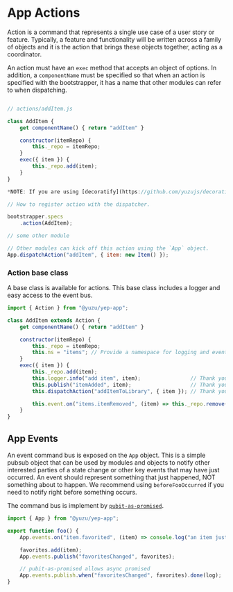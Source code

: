 # App Actions

Action is a command that represents a single use case of a user story or feature.
Typically, a feature and functionality will be written across a family of objects and it is the action that brings these objects together, acting as a coordinator.

An action must have an `exec` method that accepts an object of options.
In addition, a `componentName` must be specified so that when an action is specified with the bootstrapper, it has a name that other modules can refer to when dispatching.

```javascript

// actions/addItem.js

class AddItem {
    get componentName() { return "addItem" }

    constructor(itemRepo) {
        this._repo = itemRepo;
    }
    exec({ item }) {
        this._repo.add(item);
    }
}

*NOTE: If you are using [decoratify](https://github.com/yuzujs/decoratify), you won't have to manually set your componentName. Instead this will happen for you based on the name of your action (as long as you place it inside an actions folder).*

// How to register action with the dispatcher.

bootstrapper.specs
    .action(AddItem);

// some other module

// Other modules can kick off this action using the `App` object.
App.dispatchAction("addItem", { item: new Item() });

```

### Action base class

A base class is available for actions. This base class includes a logger and easy access to the event bus.

```javascript
import { Action } from "@yuzu/yep-app";

class AddItem extends Action {
    get componentName() { return "addItem" }

    constructor(itemRepo) {
        this._repo = itemRepo;
        this.ns = "items"; // Provide a namespace for logging and events.
    }
    exec({ item }) {
        this._repo.add(item);
        this.logger.info("add item", item);                // Thank you base class.
        this.publish("itemAdded", item);                   // Thank you base class.
        this.dispatchAction("addItemToLibrary", { item }); // Thank you base class.

        this.event.on("items.itemRemoved", (item) => this._repo.remove(item));
    }
}
```

## App Events

An event command bus is exposed on the `App` object.
This is a simple pubsub object that can be used by modules and objects to notify other interested parties of a state change or other key events that may have just occurred.
An event should represent something that just happened, NOT something about to happen. We recommend using `beforeFooOccurred` if you need to notify right before something occurs.

The command bus is implement by [`pubit-as-promised`](http://github.com/YuzuJS/pubit-as-promised).

```javascript
import { App } from "@yuzu/yep-app";

export function foo() {
    App.events.on("item.favorited", (item) => console.log("an item just favorited", item);

    favorites.add(item);
    App.events.publish("favoritesChanged", favorites);

    // pubit-as-promised allows async promised
    App.events.publish.when("favoritesChanged", favorites).done(log);
}

```
